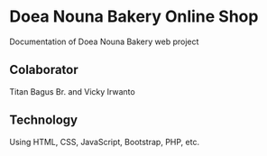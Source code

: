 # Doea Nouna Bakery Online Shop
Documentation of Doea Nouna Bakery web project

## Colaborator
Titan Bagus Br. and Vicky Irwanto

## Technology
Using HTML, CSS, JavaScript, Bootstrap, PHP, etc.
